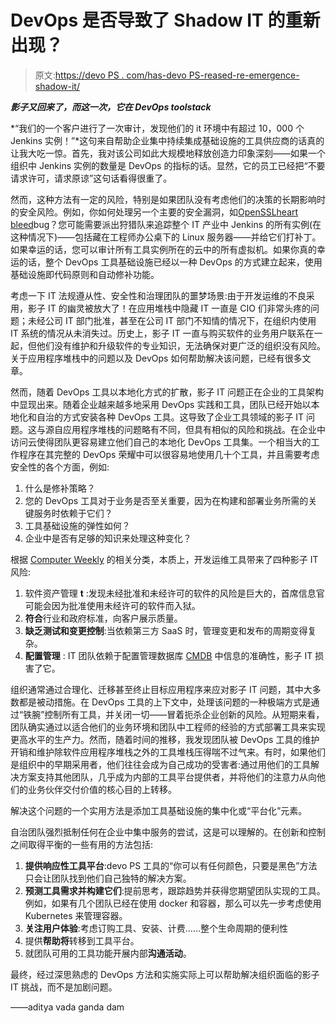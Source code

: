 # DevOps 是否导致了 Shadow IT 的重新出现？

> 原文:[https://devo PS . com/has-devo PS-reased-re-emergence-shadow-it/](https://devops.com/has-devops-caused-re-emergence-shadow-it/)

***影子又回来了，而这一次，它在 DevOps toolstack***

*“我们的一个客户进行了一次审计，发现他们的 it 环境中有超过 10，000 个 Jenkins 实例！”*这句来自帮助企业集中持续集成基础设施的工具供应商的话真的让我大吃一惊。首先，我对该公司如此大规模地释放创造力印象深刻——如果一个组织中 Jenkins 实例的数量是 DevOps 的指标的话。显然，它的员工已经把“不要请求许可，请求原谅”这句话看得很重了。

然而，这种方法有一定的风险，特别是如果团队没有考虑他们的决策的长期影响时的安全风险。例如，你如何处理另一个主要的安全漏洞，如[OpenSSL](https://www.openssl.org/)[heart bleed](https://www.us-cert.gov/ncas/alerts/TA14-098A)bug？您可能需要派出狩猎队来追踪整个 IT 产业中 Jenkins 的所有实例(在这种情况下)——包括藏在工程师办公桌下的 Linux 服务器——并给它们打补丁。如果幸运的话，您可以审计所有工具实例所在的云中的所有虚拟机。如果你真的幸运的话，整个 DevOps 工具基础设施已经以一种 DevOps 的方式建立起来，使用基础设施即代码原则和自动修补功能。

考虑一下 IT 法规遵从性、安全性和治理团队的噩梦场景:由于开发运维的不良采用，影子 IT 的幽灵被放大了！在应用堆栈中隐藏 IT 一直是 CIO 们非常头疼的问题；未经公司 IT 部门批准，甚至在公司 IT 部门不知情的情况下，在组织内使用 IT 系统的情况从未消失过。历史上，影子 IT 一直与购买软件的业务用户联系在一起，但他们没有维护和升级软件的专业知识，无法确保对更广泛的组织没有风险。关于应用程序堆栈中的问题以及 DevOps 如何帮助解决该问题，已经有很多文章。

然而，随着 DevOps 工具以本地化方式的扩散，影子 IT 问题正在企业的工具架构中显现出来。随着企业越来越多地采用 DevOps 实践和工具，团队已经开始以本地化和自治的方式安装各种 DevOps 工具。这导致了企业工具领域的影子 IT 问题。这与源自应用程序堆栈的问题略有不同，但具有相似的风险和挑战。在企业中访问云使得团队更容易建立他们自己的本地化 DevOps 工具集。一个相当大的工作程序在其完整的 DevOps 荣耀中可以很容易地使用几十个工具，并且需要考虑安全性的各个方面，例如:

1.  什么是修补策略？
2.  您的 DevOps 工具对于业务是否至关重要，因为在构建和部署业务所需的关键服务时依赖于它们？
3.  工具基础设施的弹性如何？
4.  企业中是否有足够的知识来处理这种变化？

根据 [Computer Weekly](https://www.computerweekly.com/opinion/Managing-shadow-IT) 的相关分类，本质上，开发运维工具带来了四种影子 IT 风险:

1.  软件资产管理 **t** :发现未经批准和未经许可的软件的风险是巨大的，首席信息官可能会因为批准使用未经许可的软件而入狱。
2.  **符合**行业和政府标准，向客户展示质量。
3.  **缺乏测试和变更控制**:当依赖第三方 SaaS 时，管理变更和发布的周期变得复杂。
4.  **配置管理** : IT 团队依赖于配置管理数据库 [CMDB](https://en.wikipedia.org/wiki/Configuration_management_database) 中信息的准确性，影子 IT 损害了它。

组织通常通过合理化、迁移甚至终止目标应用程序来应对影子 IT 问题，其中大多数都是被动措施。在 DevOps 工具的上下文中，处理该问题的一种极端方式是通过“铁腕”控制所有工具，并关闭一切——冒着扼杀企业创新的风险。从短期来看，团队确实通过以适合他们的业务环境和团队中工程师的经验的方式部署工具来实现更高水平的生产力。然而，随着时间的推移，我发现团队被 DevOps 工具的维护开销和维护除软件应用程序堆栈之外的工具堆栈压得喘不过气来。有时，如果他们是组织中的早期采用者，他们往往会成为自己成功的受害者:通过用他们的工具解决方案支持其他团队，几乎成为内部的工具平台提供者，并将他们的注意力从向他们的业务伙伴交付价值的核心目的上转移。

解决这个问题的一个实用方法是添加工具基础设施的集中化或“平台化”元素。

自治团队强烈抵制任何在企业中集中服务的尝试，这是可以理解的。在创新和控制之间取得平衡的一些有用的方法包括:

1.  **提供响应性工具平台**:devo PS 工具的“你可以有任何颜色，只要是黑色”方法只会让团队找到他们自己独特的解决方案。
2.  **预测工具需求并构建它们**:提前思考，跟踪趋势并获得您期望团队实现的工具。例如，如果有几个团队已经在使用 docker 和容器，那么可以先一步考虑使用 Kubernetes 来管理容器。
3.  **关注用户体验**:考虑订购工具、安装、计费……整个生命周期的便利性
4.  提供**帮助将**转移到工具平台。
5.  就团队可用的工具功能开展内部**沟通活动**。

最终，经过深思熟虑的 DevOps 方法和实施实际上可以帮助解决组织面临的影子 IT 挑战，而不是加剧问题。

——aditya vada ganda dam